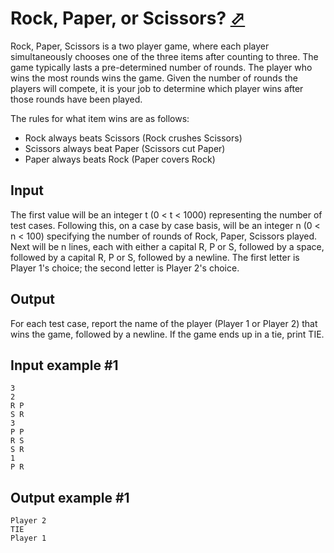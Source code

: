 # Rock, Paper, or Scissors? [⬀](https://www.e-olymp.com/en/contests/9680/problems/85029)
Rock, Paper, Scissors is a two player game, where each player simultaneously chooses one of the three items after counting to three. The game typically lasts a pre-determined number of rounds. The player who wins the most rounds wins the game. Given the number of rounds the players will compete, it is your job to determine which player wins after those rounds have been played.

The rules for what item wins are as follows:

- Rock always beats Scissors (Rock crushes Scissors)
- Scissors always beat Paper (Scissors cut Paper)
- Paper always beats Rock (Paper covers Rock)

## Input
The first value will be an integer t (0 < t < 1000) representing the number of test cases. Following this, on a case by case basis, will be an integer n (0 < n < 100) specifying the number of rounds of Rock, Paper, Scissors played. Next will be n lines, each with either a capital R, P or S, followed by a space, followed by a capital R, P or S, followed by a newline. The first letter is Player 1's choice; the second letter is Player 2's choice.

## Output
For each test case, report the name of the player (Player 1 or Player 2) that wins the game, followed by a newline. If the game ends up in a tie, print TIE.

## Input example #1
```
3
2
R P
S R
3
P P
R S
S R
1
P R
```

## Output example #1
```
Player 2
TIE
Player 1
```